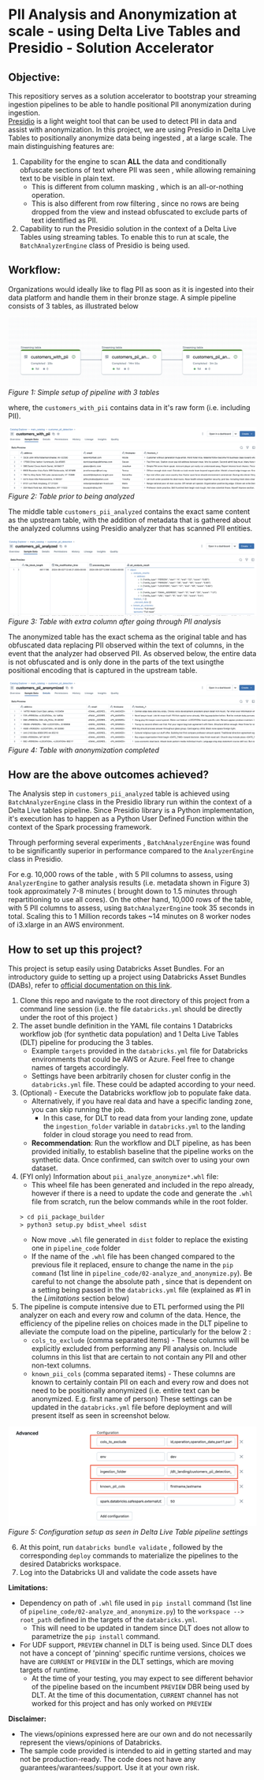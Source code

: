 # PII Analysis and Anonymization at scale - using Delta Live Tables and Presidio - Solution Accelerator

## Objective:

This repositiory serves as a solution accelerator to bootstrap your streaming ingestion pipelines to be able to handle positional PII anonymization during ingestion.  
[Presidio](https://microsoft.github.io/presidio/) is a light weight tool that can be used to detect PII in data and assist with anonymization. 
In this project, we are using Presidio in Delta Live Tables to positionally anonymize data being ingested , at a large scale. 
The main distinguishing features are:
1. Capability for the engine to scan **ALL** the data and conditionally obfuscate sections of text where PII was seen , while allowing remaining text to be visible in plain text.
    - This is different from column masking , which is an all-or-nothing operation.
    - This is also different from row filtering , since no rows are being dropped from the view and instead obfuscated to exclude parts of text identified as PII.
2. Capability to run the Presidio solution in the context of a Delta Live Tables using streaming tables. To enable this to run at scale, the `BatchAnalyzerEngine` class of Presidio is being used.

## Workflow:

Organizations would ideally like to flag PII as soon as it is ingested into their data platform and handle them in their bronze stage.
A simple pipeline consists of 3 tables, as illustrated below

![View of Pipeline](img_assets/dlt_analyze_anonymize_pipeline.png)
*Figure 1:  Simple setup of pipeline with 3 tables*


where, the `customers_with_pii` contains data in it's raw form (i.e. including PII). 

![Raw bronze table](img_assets/pre_analyzed_table.png)
*Figure 2:  Table prior to being analyzed*

The middle table `customers_pii_analyzed` contains the exact same content as the upstream table, with the addition of metadata that is gathered about the analyzed columns using Presidio analyzer that has scanned PII entities.

![Analyzed table](img_assets/analyzed_table.png)
*Figure 3:  Table with extra column after going through PII analysis*

The anonymized table has the exact schema as the original table and has obfuscated data replacing PII observed within the text of columns, in the event that the analyzer had observed PII. As observed below, the entire data is not obfuscated and is only done in the parts of the text usingthe positional encoding that is captured in the upstream table.

![Anonymized table](img_assets/anonymized_table.png)
*Figure 4:  Table with anonymization completed*

## How are the above outcomes achieved?

The Analysis step in `customers_pii_analyzed` table is achieved using `BatchAnalyzerEngine` class in the Presidio library run within the context of a Delta Live tables pipeline.
Since Presidio library is a Python implementation, it's execution has to happen as a Python User Defined Function within the context of the Spark processing framework.  

Through performing several experiments , `BatchAnalyzerEngine` was found to be significantly superior in performance compared to the `AnalyzerEngine` class in Presidio.  

For e.g. 10,000 rows of the table , with 5 PII columns to assess, using `AnalyzerEngine` to gather analysis results (i.e. metadata shown in Figure 3) took approximately 7-8 minutes ( brought down to 1.5 minutes through repartitioning to use all cores).
On the other hand, 10,000 rows of the table, with 5 PII columns to assess, using `BatchAnalyzerEngine` took 35 seconds in total. Scaling this to 1 Million records takes ~14 minutes on 8 worker nodes of i3.xlarge in an AWS environment.

## How to set up this project?

This project is setup easily using Databricks Asset Bundles.
For an introductory guide to setting up a project using Databricks Asset Bundles (DABs), refer to [official documentation on this link](https://docs.databricks.com/en/dev-tools/bundles/pipelines-tutorial.html).

1. Clone this repo and navigate to the root directory of this project from a command line session (i.e. the file `databricks.yml` should be directly under the root of this project )
2.  The asset bundle definition in the YAML file contains 1 Databricks workflow job (for synthetic data population) and 1 Delta Live Tables (DLT) pipeline for producing the 3 tables.
    - Example `targets` provided in the `databricks.yml` file for Databricks environments that could be AWS or Azure. Feel free to change names of targets accordingly.
    - Settings have been arbitrarily chosen for cluster config in the `databricks.yml` file. These could be adapted according to your need.
3. (Optional) - Execute the Databricks workflow job to populate fake data. 
    - Alternatively, if you have real data and have a specific landing zone, you can skip running the job. 
        - In this case, for DLT to read data from your landing zone, update the `ingestion_folder` variable in `databricks.yml` to the landing folder in cloud storage you need to read from.
    - **Recommendation**: Run the workflow and DLT pipeline, as has been provided initially, to establish baseline that the pipeline works on the synthetic data. Once confirmed, can switch over to using your own dataset.
4. (FYI only) Information about `pii_analyze_anonymize*.whl` file:
    - This wheel file has been generated and included in the repo already, however if there is a need to update the code and generate the `.whl` file from scratch, run the below commands while in the root folder.
    ```
    > cd pii_package_builder
    > python3 setup.py bdist_wheel sdist
    ```
    - Now move `.whl` file generated in `dist` folder to replace the existing one in `pipeline_code` folder
    - If the name of the `.whl` file has been changed compared to the previous file it replaced, ensure to change the name in the `pip command` (1st line in `pipeline_code/02-analyze_and_anonymize.py`). Be careful to not change the absolute path , since that is dependent on a setting being passed in the `databricks.yml` file (explained as #1 in the *Limitations* section below)
5. The pipeline is compute intensive due to ETL performed using the PII analyzer on each and every row and column of the data. Hence, the efficiency of the pipeline relies on choices made in the DLT pipeline to alleviate the compute load on the pipeline, particularly for the below 2 :
    - `cols_to_exclude` (comma separated items) - These columns will be explicitly excluded from performing any PII analysis on. Include columns in this list that are certain to not contain any PII and other non-text columns.
    - `known_pii_cols` (comma separated items) - These columns are known to certainly contain PII on each and every row and does not need to be positionally anonymized (i.e. entire text can be anonymized. E.g. first name of person)
These settings can be updated in the `databricks.yml` file before deployment and will present itself as seen in screenshot below.

![DLT Configurations](img_assets/dlt_config.png)
*Figure 5:  Configuration setup as seen in Delta Live Table pipeline settings*

6. At this point, run `databricks bundle validate` , followed by the corresponding `deploy` commands to materialize the pipelines to the desired Databricks workspace.
7. Log into the Databricks UI and validate the code assets have 

**Limitations:**
-  Dependency on path of `.whl` file used in `pip install` command (1st line of `pipeline_code/02-analyze_and_anonymize.py`) to the `workspace --> root_path` defined in the targets of the `databricks.yml`. 
    - This will need to be updated in tandem since DLT does not allow to parametrize the `pip install` command.
- For UDF support, `PREVIEW` channel in DLT is being used. Since DLT does not have a concept of 'pinning' specific runtime versions, choices we have are `CURRENT` or `PREVIEW` in the DLT settings, which are moving targets of runtime. 
    - At the time of your testing, you may expect to see different behavior of the pipeline based on the incumbent `PREVIEW` DBR being used by DLT. At the time of this documentation, `CURRENT` channel has not worked for this project and has only worked on `PREVIEW`


**Disclaimer:**
- The views/opinions expressed here are our own and do not necessarily represent the views/opinions of Databricks.
- The sample code provided is intended to aid in getting started and may not be production-ready. The code does not have any guarantees/warantees/support. Use it at your own risk.
